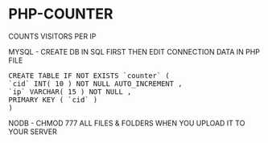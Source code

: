 # PHP-COUNTER

COUNTS VISITORS PER IP

MYSQL - CREATE DB IN SQL FIRST THEN EDIT CONNECTION DATA IN PHP FILE

<pre>
CREATE TABLE IF NOT EXISTS `counter` (
`cid` INT( 10 ) NOT NULL AUTO_INCREMENT ,
`ip` VARCHAR( 15 ) NOT NULL ,
PRIMARY KEY ( `cid` )
)
</pre>

NODB  - CHMOD 777 ALL FILES & FOLDERS WHEN YOU UPLOAD IT TO YOUR SERVER
